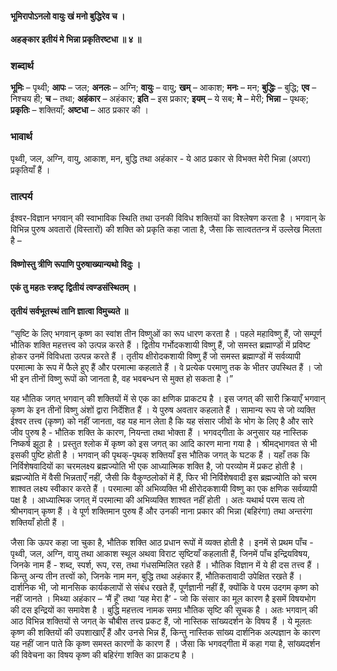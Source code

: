 #### भूमिरापोऽनलो वायुः खं मनो बुद्धिरेव च ।
#### अहङ्कार इतीयं मे भिन्ना प्रकृतिरष्टधा ॥ ४ ॥

### शब्दार्थ

**भूमिः** – पृथ्वी; **आपः** – जल; **अनलः** – अग्नि; **वायुः** – वायु; **खम्** – आकाश; **मनः** – मन; **बुद्धिः** – बुद्धि; **एव** – निश्चय ही; **च** – तथा; **अहंकार** – अहंकार; **इति** – इस प्रकार; **इयम्** – ये सब; **मे** – मेरी; **भिन्ना** – पृथक्; **प्रकृतिः** – शक्तियाँ; **अष्टधा** – आठ प्रकार की ।

### भावार्थ

पृथ्वी, जल, अग्नि, वायु, आकाश, मन, बुद्धि तथा अहंकार - ये आठ प्रकार से विभक्त मेरी भिन्ना (अपरा) प्रकृतियाँ हैं ।

### तात्पर्य

ईश्वर-विज्ञान भगवान् की स्वाभाविक स्थिति तथा उनकी विविध शक्तियों का विश्लेषण करता है । भगवान् के विभिन्न पुरुष अवतारों (विस्तारों) की शक्ति को प्रकृति कहा जाता है, जैसा कि सात्वततन्त्र में उल्लेख मिलता है –

#### विष्णोस्तु त्रीणि रूपाणि पुरुषाख्यान्यथो विदुः ।
#### एकं तु महतः स्त्रष्टृ द्वितीयं त्वण्डसंस्थितम् ।
#### तृतीयं सर्वभूतस्थं तानि ज्ञात्वा विमुच्यते ॥

“सृष्टि के लिए भगवान् कृष्ण का स्वांश तीन विष्णुओं का रूप धारण करता है । पहले महाविष्णु हैं, जो सम्पूर्ण भौतिक शक्ति महत्तत्त्व को उत्पन्न करते हैं । द्वितीय गर्भोदकशायी विष्णु हैं, जो समस्त ब्रह्माण्डों में प्रविष्ट होकर उनमें विविधता उत्पन्न करते हैं । तृतीय क्षीरोदकशायी विष्णु हैं जो समस्त ब्रह्माण्डों में सर्वव्यापी परमात्मा के रूप में फैले हुए हैं और परमात्मा कहलाते हैं । वे प्रत्येक परमाणु तक के भीतर उपस्थित हैं । जो भी इन तीनों विष्णु रूपों को जानता है, वह भवबन्धन से मुक्त हो सकता है ।”

यह भौतिक जगत् भगवान् की शक्तियों में से एक का क्षणिक प्राकट्य है । इस जगत् की सारी क्रियाएँ भगवान् कृष्ण के इन तीनों विष्णु अंशों द्वारा निर्देशित हैं । ये पुरुष अवतार कहलाते हैं । सामान्य रूप से जो व्यक्ति ईश्वर तत्त्व (कृष्ण) को नहीं जानता, वह यह मान लेता है कि यह संसार जीवों के भोग के लिए है और सारे जीव पुरुष है - भौतिक शक्ति के कारण, नियन्ता तथा भोक्ता हैं । भगवद्गीता के अनुसार यह नास्तिक निष्कर्ष झूठा है । प्रस्तुत श्लोक में कृष्ण को इस जगत् का आदि कारण माना गया है । श्रीमद्भागवत से भी इसकी पुष्टि होती है । भगवान् की पृथक्-पृथक् शक्तियाँ इस भौतिक जगत् के घटक हैं । यहाँ तक कि निर्विशेषवादियों का चरमलक्ष्य ब्रह्मज्योति भी एक आध्यात्मिक शक्ति है, जो परव्योम में प्रकट होती है । ब्रह्मज्योति में वैसी भिन्नताएँ नहीं, जैसी कि वैकुण्ठलोकों में हैं, फिर भी निर्विशेषवादी इस ब्रह्मज्योति को चरम शाश्वत लक्ष्य स्वीकार करते हैं । परमात्मा की अभिव्यक्ति भी क्षीरोदकशायी विष्णु का एक क्षणिक सर्वव्यापी पक्ष है । आध्यात्मिक जगत् में परमात्मा की अभिव्यक्ति शाश्वत नहीं होती । अतः यथार्थ परम सत्य तो श्रीभगवान् कृष्ण हैं । वे पूर्ण शक्तिमान पुरुष हैं और उनकी नाना प्रकार की भिन्ना (बहिरंगा) तथा अन्तरंगा शक्तियाँ होती हैं ।

जैसा कि ऊपर कहा जा चुका है, भौतिक शक्ति आठ प्रधान रूपों में व्यक्त होती है । इनमें से प्रथम पाँच - पृथ्वी, जल, अग्नि, वायु तथा आकाश स्थूल अथवा विराट सृष्टियाँ कहलाती हैं, जिनमें पाँच इन्द्रियविषय, जिनके नाम हैं - शब्द, स्पर्श, रूप, रस, तथा गंधसम्मिलित रहते हैं । भौतिक विज्ञान में ये ही दस तत्त्व हैं । किन्तु अन्य तीन तत्त्वों को, जिनके नाम मन, बुद्धि तथा अहंकार हैं, भौतिकतावादी उपेक्षित रखते हैं । दार्शनिक भी, जो मानसिक कार्यकलापों से संबंध रखते हैं, पूर्णज्ञानी नहीं हैं, क्योंकि वे परम उदगम कृष्ण को नहीं जानते । मिथ्या अहंकार – ‘मैं हूँ’ तथा ‘यह मेरा है’ - जो कि संसार का मूल कारण है इसमें विषयभोग की दस इन्द्रियों का समावेश है । बुद्धि महत्तत्व नामक समग्र भौतिक सृष्टि की सूचक है । अतः भगवान् की आठ विभिन्न शक्तियों से जगत् के चौबीस तत्त्व प्रकट हैं, जो नास्तिक सांख्यदर्शन के विषय हैं । ये मूलतः कृष्ण की शक्तियों की उपशाखाएँ हैं और उनसे भिन्न हैं, किन्तु नास्तिक सांख्य दार्शनिक अल्पज्ञान के कारण यह नहीं जान पाते कि कृष्ण समस्त कारणों के कारण हैं । जैसा कि भगवद्गीता में कहा गया है, सांख्यदर्शन की विवेचना का विषय कृष्ण की बहिरंगा शक्ति का प्राकट्य है ।